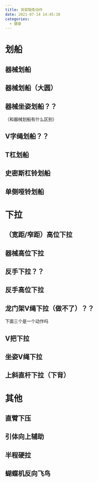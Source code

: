 ```yaml
---
title: 背部锻炼动作
date: 2021-07-14 14:45:18
categories:
  - 健身
---
```


# 划船

## 器械划船

## 器械划船（大圆）

## 器械坐姿划船？？

（和器械划船有什么区别）

## V字绳划船？？

## T杠划船

## 史密斯杠铃划船

## 单侧哑铃划船


# 下拉

## （宽距/窄距）高位下拉

## 器械高位下拉

## 反手下拉？？

## 反手高位下拉

## 龙门架V绳下拉（做不了）？？
下面三个是一个动作吗
## V把下拉

## 坐姿V绳下拉

## 上斜直杆下拉（下背）


# 其他

## 直臂下压

## 引体向上辅助

## 半程硬拉

## 蝴蝶机反向飞鸟



